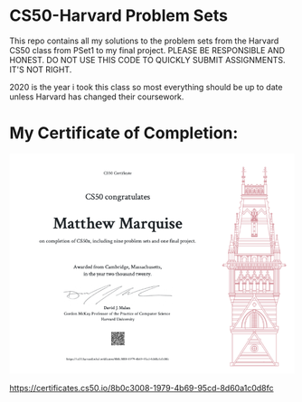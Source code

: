 # CS50-Harvard Problem Sets
This repo contains all my solutions to the problem sets from the Harvard CS50 class from PSet1 to my final project. 
PLEASE BE RESPONSIBLE AND HONEST. DO NOT USE THIS CODE TO QUICKLY SUBMIT ASSIGNMENTS. IT'S NOT RIGHT.

2020 is the year i took this class so most everything should be up to date unless Harvard has changed their coursework.

# My Certificate of Completion:
![Matthew's CS50x Certificate of Completion](https://github.com/MattMarquise/CS50-Harvard/blob/master/Certificate/certificateofcompletion.png)

https://certificates.cs50.io/8b0c3008-1979-4b69-95cd-8d60a1c0d8fc
